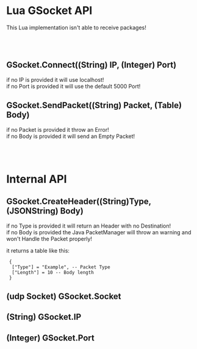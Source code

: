 # Lua GSocket API
This Lua implementation isn't able to receive packages!

<br>
<br>

## GSocket.Connect((String) IP, (Integer) Port)
if no IP is provided it will use localhost!    
if no Port is provided it will use the default 5000 Port!   

## GSocket.SendPacket((String) Packet, (Table) Body)
if no Packet is provided it throw an Error!  
if no Body is provided it will send an Empty Packet!

<br>
<br>

# Internal API

## GSocket.CreateHeader((String)Type, (JSONString) Body)
if no Type is provided it will return an Header with no Destination!  
if no Body is provided the Java PacketManager will throw an warning and won't Handle the Packet properly!

it returns a table like this:
```
 {
  ["Type"] = "Example", -- Packet Type
  ["Length"] = 10 -- Body length
 }
```

## (udp Socket) GSocket.Socket
## (String) GSocket.IP
## (Integer) GSocket.Port
